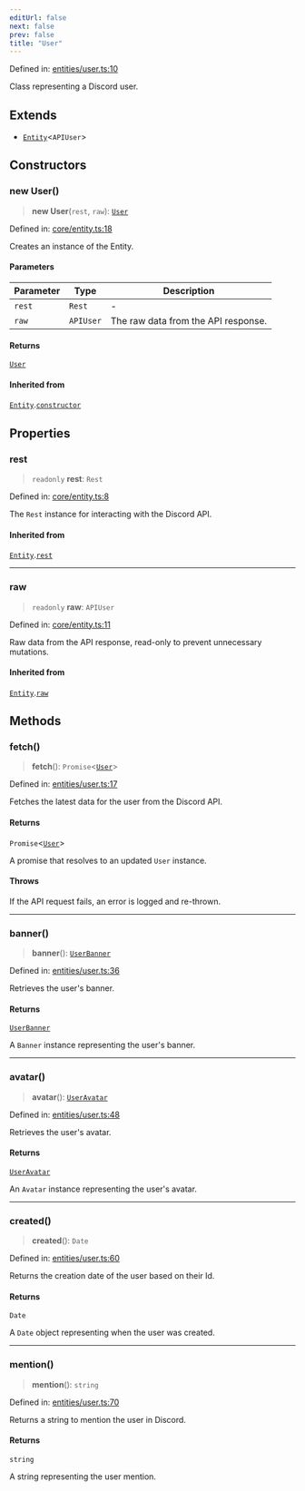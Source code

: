 ```yaml
---
editUrl: false
next: false
prev: false
title: "User"
---
```


Defined in: [entities/user.ts:10](https://github.com/KingsBeCattz/Kodkord/blob/e64d9a769150751981b0359a2c19703ea8677956/packages/classes/src/entities/user.ts#L10)

Class representing a Discord user.

## Extends

- [`Entity`](/api/classes/classes/entity/)\<`APIUser`\>

## Constructors

### new User()

> **new User**(`rest`, `raw`): [`User`](/api/classes/classes/user/)

Defined in: [core/entity.ts:18](https://github.com/KingsBeCattz/Kodkord/blob/e64d9a769150751981b0359a2c19703ea8677956/packages/classes/src/core/entity.ts#L18)

Creates an instance of the Entity.

#### Parameters

| Parameter | Type | Description |
| ------ | ------ | ------ |
| `rest` | `Rest` | - |
| `raw` | `APIUser` | The raw data from the API response. |

#### Returns

[`User`](/api/classes/classes/user/)

#### Inherited from

[`Entity`](/api/classes/classes/entity/).[`constructor`](/api/classes/classes/entity/#constructors)

## Properties

### rest

> `readonly` **rest**: `Rest`

Defined in: [core/entity.ts:8](https://github.com/KingsBeCattz/Kodkord/blob/e64d9a769150751981b0359a2c19703ea8677956/packages/classes/src/core/entity.ts#L8)

The `Rest` instance for interacting with the Discord API.

#### Inherited from

[`Entity`](/api/classes/classes/entity/).[`rest`](/api/classes/classes/entity/#rest-1)

***

### raw

> `readonly` **raw**: `APIUser`

Defined in: [core/entity.ts:11](https://github.com/KingsBeCattz/Kodkord/blob/e64d9a769150751981b0359a2c19703ea8677956/packages/classes/src/core/entity.ts#L11)

Raw data from the API response, read-only to prevent unnecessary mutations.

#### Inherited from

[`Entity`](/api/classes/classes/entity/).[`raw`](/api/classes/classes/entity/#raw-1)

## Methods

### fetch()

> **fetch**(): `Promise`\<[`User`](/api/classes/classes/user/)\>

Defined in: [entities/user.ts:17](https://github.com/KingsBeCattz/Kodkord/blob/e64d9a769150751981b0359a2c19703ea8677956/packages/classes/src/entities/user.ts#L17)

Fetches the latest data for the user from the Discord API.

#### Returns

`Promise`\<[`User`](/api/classes/classes/user/)\>

A promise that resolves to an updated `User` instance.

#### Throws

If the API request fails, an error is logged and re-thrown.

***

### banner()

> **banner**(): [`UserBanner`](/api/classes/classes/userbanner/)

Defined in: [entities/user.ts:36](https://github.com/KingsBeCattz/Kodkord/blob/e64d9a769150751981b0359a2c19703ea8677956/packages/classes/src/entities/user.ts#L36)

Retrieves the user's banner.

#### Returns

[`UserBanner`](/api/classes/classes/userbanner/)

A `Banner` instance representing the user's banner.

***

### avatar()

> **avatar**(): [`UserAvatar`](/api/classes/classes/useravatar/)

Defined in: [entities/user.ts:48](https://github.com/KingsBeCattz/Kodkord/blob/e64d9a769150751981b0359a2c19703ea8677956/packages/classes/src/entities/user.ts#L48)

Retrieves the user's avatar.

#### Returns

[`UserAvatar`](/api/classes/classes/useravatar/)

An `Avatar` instance representing the user's avatar.

***

### created()

> **created**(): `Date`

Defined in: [entities/user.ts:60](https://github.com/KingsBeCattz/Kodkord/blob/e64d9a769150751981b0359a2c19703ea8677956/packages/classes/src/entities/user.ts#L60)

Returns the creation date of the user based on their Id.

#### Returns

`Date`

A `Date` object representing when the user was created.

***

### mention()

> **mention**(): `string`

Defined in: [entities/user.ts:70](https://github.com/KingsBeCattz/Kodkord/blob/e64d9a769150751981b0359a2c19703ea8677956/packages/classes/src/entities/user.ts#L70)

Returns a string to mention the user in Discord.

#### Returns

`string`

A string representing the user mention.
